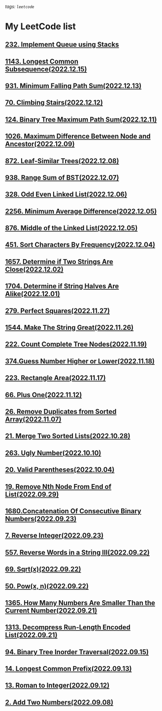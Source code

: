 ###### tags: `leetcode`
# My LeetCode list
## [232. Implement Queue using Stacks](https://yaoyuanhsu.github.io/LeetCode_Exercise/pages/232.Implement_Queue_using_Stacks)  
## [1143. Longest Common Subsequence(2022.12.15)](https://yaoyuanhsu.github.io/LeetCode_Exercise/pages/1143.Longest_Common_Subsequence)  
## [931. Minimum Falling Path Sum(2022.12.13)](https://yaoyuanhsu.github.io/LeetCode_Exercise/pages/931.Minimum_Falling_Path_Sum)  
## [70. Climbing Stairs(2022.12.12)](https://yaoyuanhsu.github.io/LeetCode_Exercise/pages/70.Climbing_Stairs)  
## [124. Binary Tree Maximum Path Sum(2022.12.11)](https://yaoyuanhsu.github.io/LeetCode_Exercise/pages/124.Binary_Tree_Maximum_Path_Sum)  
## [1026. Maximum Difference Between Node and Ancestor(2022.12.09)](https://yaoyuanhsu.github.io/LeetCode_Exercise/pages/1026.Maximum_Difference_Between_Node_and_Ancestor)
## [872. Leaf-Similar Trees(2022.12.08)](https://yaoyuanhsu.github.io/LeetCode_Exercise/pages/872.Leaf-Similar_Trees)  
## [938. Range Sum of BST(2022.12.07)](https://yaoyuanhsu.github.io/LeetCode_Exercise/pages/938.Range_Sum_of_BST)  
## [328. Odd Even Linked List(2022.12.06)](https://yaoyuanhsu.github.io/LeetCode_Exercise/pages/328.Odd_Even_Linked_List)  
## [2256. Minimum Average Difference(2022.12.05)](https://yaoyuanhsu.github.io/LeetCode_Exercise/pages/2256.Minimum_Average_Difference)
## [876. Middle of the Linked List(2022.12.05)](https://yaoyuanhsu.github.io/LeetCode_Exercise/pages/876.Middle_of_the_Linked_List)  
## [451. Sort Characters By Frequency(2022.12.04)](https://yaoyuanhsu.github.io/LeetCode_Exercise/pages/451.Sort_Characters_By_Frequency)
## [1657. Determine if Two Strings Are Close(2022.12.02)](https://yaoyuanhsu.github.io/LeetCode_Exercise/pages/1657.Determine_if_Two_Strings_Are_Close)  
## [1704. Determine if String Halves Are Alike(2022.12.01)](https://yaoyuanhsu.github.io/LeetCode_Exercise/pages/1704.Determine_if_String_Halves_Are_Alike)  
## [279. Perfect Squares(2022.11.27)](https://yaoyuanhsu.github.io/LeetCode_Exercise/pages/279.Perfect_Squares)  
## [1544. Make The String Great(2022.11.26)](https://yaoyuanhsu.github.io/LeetCode_Exercise/pages/1544.Make_The_String_Great)  
## [222. Count Complete Tree Nodes(2022.11.19)](https://yaoyuanhsu.github.io/LeetCode_Exercise/pages/222.Count_Complete_Tree_Nodes) 
## [374.Guess Number Higher or Lower(2022.11.18)](https://yaoyuanhsu.github.io/LeetCode_Exercise/pages/374.Guess_Number_Higher_or_Lower)   
## [223. Rectangle Area(2022.11.17)](https://yaoyuanhsu.github.io/LeetCode_Exercise/pages/223.Rectangle_Area)  
## [66. Plus One(2022.11.12)](https://yaoyuanhsu.github.io/LeetCode_Exercise/pages/66.Plus_One)  
## [26. Remove Duplicates from Sorted Array(2022.11.07)](https://yaoyuanhsu.github.io/LeetCode_Exercise/pages/26.Remove_Duplicates_from_Sorted_Array)  
## [21. Merge Two Sorted Lists(2022.10.28)](https://yaoyuanhsu.github.io/LeetCode_Exercise/pages/21.Merge_Two_Sorted_Lists)  
## [263. Ugly Number(2022.10.10)](https://yaoyuanhsu.github.io/LeetCode_Exercise/pages/263.Ugly_Number)  
## [20. Valid Parentheses(2022.10.04)](https://yaoyuanhsu.github.io/LeetCode_Exercise/pages/20.Valid_Parentheses)  
## [19. Remove Nth Node From End of List(2022.09.29)](https://yaoyuanhsu.github.io/LeetCode_Exercise/pages/19.Remove_Nth_Node_From_End_of_List)  
## [1680.Concatenation Of Consecutive Binary Numbers(2022.09.23)](https://yaoyuanhsu.github.io/LeetCode_Exercise/pages/1680.Concatenation_Of_Consecutive_Binary_Numbers)  
## [7. Reverse Integer(2022.09.23)](https://yaoyuanhsu.github.io/LeetCode_Exercise/pages/7.Reverse_Integer)  
## [557. Reverse Words in a String III(2022.09.22)](https://yaoyuanhsu.github.io/LeetCode_Exercise/pages/557.Reverse_Words_in_a_String_III)  
## [69. Sqrt(x)(2022.09.22)](https://yaoyuanhsu.github.io/LeetCode_Exercise/pages/69.Sqrt_x)  
## [50. Pow(x, n)(2022.09.22)](https://yaoyuanhsu.github.io/LeetCode_Exercise/pages/50.Pow(x,%20n))  
## [1365. How Many Numbers Are Smaller Than the Current Number(2022.09.21)](https://yaoyuanhsu.github.io/LeetCode_Exercise/pages/1365.How_Many_Numbers_Are_Smaller_Than_the_Current_Number)  
## [1313. Decompress Run-Length Encoded List(2022.09.21)](https://yaoyuanhsu.github.io/LeetCode_Exercise/pages/1313.Decompress_Run-Length_Encoded_List)  
## [94. Binary Tree Inorder Traversal(2022.09.15)](https://yaoyuanhsu.github.io/LeetCode_Exercise/pages/94.Binary_Tree_Inorder_Traversal)  
## [14. Longest Common Prefix(2022.09.13)](https://yaoyuanhsu.github.io/LeetCode_Exercise/pages/14.Longest_Common_Prefix)  
## [13. Roman to Integer(2022.09.12)](https://yaoyuanhsu.github.io/LeetCode_Exercise/pages/13.Roman_to_Integer)  
## [2. Add Two Numbers(2022.09.08)](https://yaoyuanhsu.github.io/LeetCode_Exercise/pages/2.Add_Two_Numbers)